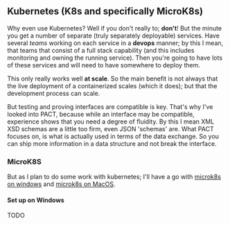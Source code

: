 ## Kubernetes (K8s and specifically MicroK8s)

Why even use Kubernetes? Well if you don't really to; **don't**! But the minute you get a
number of separate (truly separately deployable) services. Have several _teams_ working on
each service in a **devops** manner; by this I mean, that teams that consist of a full stack capability (and this
includes monitoring and owning the running service). Then you're going to have lots of these services and
will need to have somewhere to deploy them.

This only really works well **at scale**. So the main benefit is not always that the live deployment of a containerized
scales (which it does); but that the development process can scale.

But testing and proving interfaces are compatible is key. That's why I've looked into PACT, because while an interface
may be compatible, experience shows that you need a degree of fluidity. By this I mean XML XSD schemas are a little too
firm, even JSON 'schemas' are. What PACT focuses on, is what is actually used in terms of the data exchange.
So you can ship more information in a data structure and not break the interface.

### MicroK8S

But as I plan to do some work with kubernetes; I'll have a go with [microk8s on windows](https://ubuntu.com/tutorials/install-microk8s-on-window)
and [microk8s on MacOS](https://ubuntu.com/tutorials/install-microk8s-on-mac-os).

#### Set up on Windows
TODO
